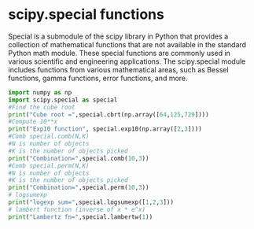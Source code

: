 # scipy.special functions
Special is a submodule of the scipy library in Python that provides a collection of mathematical functions that are not available in the standard Python math module. These special functions are commonly used in various scientific and engineering applications. The scipy.special module includes functions from various mathematical areas, such as Bessel functions, gamma functions, error functions, and more.

```python
import numpy as np
import scipy.special as special
#Find the cube root
print("Cube root =",special.cbrt(np.array([64,125,729])))
#Compute 10**x
print("Exp10 function", special.exp10(np.array([2,3])))
#Comb special.comb(N,K)
#N is number of objects
#K is the number of objects picked
print("Combination=",special.comb(10,3))
#Comb special.perm(N,K)
#N is number of objects
#K is the number of objects picked
print("Combination=",special.perm(10,3))
# logsumexp
print("logexp sum=",special.logsumexp([1,2,3]))
# lambert function (inverse of x * e^x)
print("Lambertz fn=",special.lambertw(1))
```
